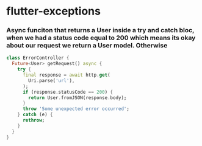 # flutter-exceptions

### Async funciton that returns a User inside a try and catch bloc, when we had a status code equal to 200 which means its okay about our request we return a User model. Otherwise 

~~~dart
class ErrorController {
  Future<User> getRequest() async {
    try {
      final response = await http.get(
        Uri.parse('url'),
      );
      if (response.statusCode == 200) {
        return User.fromJSON(response.body);
      }
      throw 'Some unexpected error occurred';
    } catch (e) {
      rethrow;
    }
  }
}
~~~
